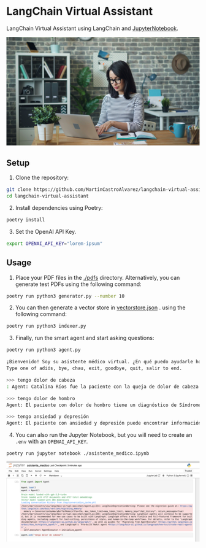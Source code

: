 # LangChain Virtual Assistant

LangChain Virtual Assistant using LangChain and [JupyterNotebook](asistente_medico).

![wallpaper.jpg](wallpaper.jpg)

## Setup

1. Clone the repository:

```bash
git clone https://github.com/MartinCastroAlvarez/langchain-virtual-assistant.git
cd langchain-virtual-assistant
```

2. Install dependencies using Poetry:

```bash
poetry install
```
3. Set the OpenAI API Key.

```bash
export OPENAI_API_KEY="lorem-ipsum"
```

## Usage

1. Place your PDF files in the [./pdfs](./pdfs) directory. Alternatively, you can generate test PDFs using the following command:

```bash
poetry run python3 generator.py --number 10
```

2. You can then generate a vector store in [vectorstore.json](vectorstore.json) . using the following command:

```bash
poetry run python3 indexer.py
```

3. Finally, run the smart agent and start asking questions:

```bash
poetry run python3 agent.py
```

```bash
¡Bienvenido! Soy su asistente médico virtual. ¿En qué puedo ayudarle hoy?
Type one of adiós, bye, chau, exit, goodbye, quit, salir to end.
```

```bash
>>> tengo dolor de cabeza
: Agent: Catalina Ríos fue la paciente con la queja de dolor de cabeza. Esta información se encuentra en el Informe de Consulta Médica de Catalina Ríos, con fecha 02/05/2024.
```

```bash
>>> tengo dolor de hombro
Agent: El paciente con dolor de hombro tiene un diagnóstico de Síndrome del intestino irritable (SII) y se le recomienda programar una ecografía para descartar complicaciones. Este diagnóstico y recomendación se encuentran en el informe de consulta médica de Daniel Ortega en el archivo 'Daniel_Ortega_07-06-2024.pdf'.
```

```bash
>>> tengo ansiedad y depresión
Agent: El paciente con ansiedad y depresión puede encontrar información relevante en los archivos 'Sophia_Ortega_18-03-2025.pdf', 'Valentina_Ríos_14-09-2024.pdf', 'William_Ríos_20-01-2025.pdf', entre otros.
```

4. You can also run the Jupyter Notebook, but you will need to create an `.env` with an `OPENAI_API_KEY`.

```bash
poetry run jupyter notebook ./asistente_medico.ipynb 
```

![jupyter.png](jupyter.png)